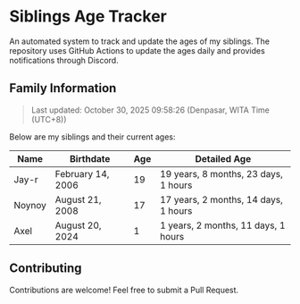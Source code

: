 # Siblings Age Tracker

An automated system to track and update the ages of my siblings. The repository uses GitHub Actions to update the ages daily and provides notifications through Discord.

## Family Information

> Last updated: October 30, 2025 09:58:26 (Denpasar, WITA Time (UTC+8))

Below are my siblings and their current ages:

| Name | Birthdate | Age | Detailed Age |
|------|-----------|-----|-------------|
| Jay-r | February 14, 2006 | 19 | 19 years, 8 months, 23 days, 1 hours |
| Noynoy | August 21, 2008 | 17 | 17 years, 2 months, 14 days, 1 hours |
| Axel | August 20, 2024 | 1 | 1 years, 2 months, 11 days, 1 hours |

## Contributing

Contributions are welcome! Feel free to submit a Pull Request.